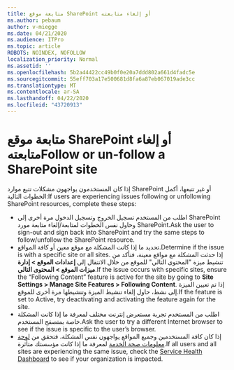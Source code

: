 ```yaml
---
title: متابعة موقع SharePoint أو إلغاء متابعته
ms.author: pebaum
author: v-miegge
ms.date: 04/21/2020
ms.audience: ITPro
ms.topic: article
ROBOTS: NOINDEX, NOFOLLOW
localization_priority: Normal
ms.assetid: ''
ms.openlocfilehash: 5b2a44422cc49b0f0e20a7ddd802a661d4fadc5e
ms.sourcegitcommit: 55eff703a17e500681d8fa6a87eb067019ade3cc
ms.translationtype: MT
ms.contentlocale: ar-SA
ms.lasthandoff: 04/22/2020
ms.locfileid: "43720913"
---
```

# <a name="follow-or-un-follow-a-sharepoint-site"></a><span data-ttu-id="53da0-102">متابعة موقع SharePoint أو إلغاء متابعته</span><span class="sxs-lookup"><span data-stu-id="53da0-102">Follow or un-follow a SharePoint site</span></span>

<span data-ttu-id="53da0-103">إذا كان المستخدمون يواجهون مشكلات تتبع موارد SharePoint أو غير تتبعها، أكمل الخطوات التالية:</span><span class="sxs-lookup"><span data-stu-id="53da0-103">If users are experiencing issues following or unfollowing SharePoint resources, complete these steps:</span></span>

* <span data-ttu-id="53da0-104">اطلب من المستخدم تسجيل الخروج وتسجيل الدخول مرة أخرى إلى SharePoint وحاول نفس الخطوات لمتابعة/إلغاء متابعة مورد SharePoint.</span><span class="sxs-lookup"><span data-stu-id="53da0-104">Ask the user to sign-out and sign back into SharePoint and try the same steps to follow/unfollow the SharePoint resource.</span></span>
* <span data-ttu-id="53da0-105">تحديد ما إذا كانت المشكلة مع موقع معين أو كافة المواقع.</span><span class="sxs-lookup"><span data-stu-id="53da0-105">Determine if the issue is with a specific site or all sites.</span></span> <span data-ttu-id="53da0-106">إذا حدثت المشكلة مع مواقع معينة، فتأكد من تنشيط ميزة "المحتوى التالي" للموقع من خلال الانتقال إلى **إعدادات الموقع > إدارة ميزات الموقع > المحتوى التالي**.</span><span class="sxs-lookup"><span data-stu-id="53da0-106">If the issue occurs with specific sites, ensure the “Following Content” feature is active for the site by going to **Site Settings > Manage Site Features > Following Content**.</span></span> <span data-ttu-id="53da0-107">إذا تم تعيين الميزة إلى نشط، حاول إلغاء تنشيط الميزة وتنشيطها مرة أخرى للموقع.</span><span class="sxs-lookup"><span data-stu-id="53da0-107">If the feature is set to Active, try deactivating and activating the feature again for the site.</span></span>
* <span data-ttu-id="53da0-108">اطلب من المستخدم تجربة مستعرض إنترنت مختلف لمعرفة ما إذا كانت المشكلة خاصة بمتصفح المستخدم.</span><span class="sxs-lookup"><span data-stu-id="53da0-108">Ask the user to try a different Internet browser to see if the issue is specific to the user’s browser.</span></span>
* <span data-ttu-id="53da0-109">إذا كان كافة المستخدمين وجميع المواقع يواجهون نفس المشكلة، فتحقق من [لوحة معلومات صحة الخدمة](https://admin.microsoft.com/AdminPortal/Home#/servicehealth) لمعرفة ما إذا كانت مؤسستك متأثرة.</span><span class="sxs-lookup"><span data-stu-id="53da0-109">If all users and all sites are experiencing the same issue, check the [Service Health Dashboard](https://admin.microsoft.com/AdminPortal/Home#/servicehealth) to see if your organization is impacted.</span></span>
